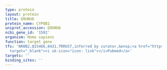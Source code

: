 ```yaml
---
type: protein
layout: protein
title: Q9UNU6
protein_name: CYP8B1
uniprot_accession: Q9UNU6
ncbi_gene_id: '1582'
organism: Homo sapiens
function: target gene
tfs: 'NR0B2,Q15466,8431,TRRUST,inferred by curator,&ensp;<a href="https://www.ncbi.nlm.nih.gov/pubmed/?term=15581596%5Buid%5D"
  target="_blank"><i uk-icon="icon: link"></i>Pubmed</a>'
targets: ''
binding_sites: ''
---
```

